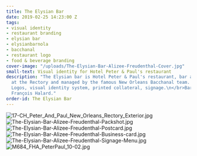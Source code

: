 ```yaml
---
title: The Elysian Bar
date: 2019-02-25 14:23:00 Z
tags:
- visual identity
- restaurant branding
- elysian bar
- elysianbarnola
- bacchanal
- restaurant logo
- food & beverage branding
cover-image: "/uploads/The-Elysian-Bar-Alizee-Freudenthal-Cover.jpg"
small-text: Visual identity for Hotel Peter & Paul's restaurant
description: "The Elysian bar is Hotel Peter & Paul's restaurant, bar and café, hosted
  at the Rectory and managed by the famous New Orleans Bacchanal team. \n</br>\n</br>Assignment:
  Logos, visual identity system, printed collateral, signage.\n</br>Bar picture by
  François Halard."
order-id: The Elysian Bar
---
```


![17-CH_Peter_And_Paul_New_Orleans_Rectory_Exterior.jpg](/uploads/17-CH_Peter_And_Paul_New_Orleans_Rectory_Exterior.jpg)![The-Elysian-Bar-Alizee-Freudenthal-Packshot.jpg](/uploads/The-Elysian-Bar-Alizee-Freudenthal-Packshot.jpg)![The-Elysian-Bar-Alizee-Freudenthal-Postcard.jpg](/uploads/The-Elysian-Bar-Alizee-Freudenthal-Postcard.jpg)![The-Elysian-Bar-Alizee-Freudenthal-Business-card.jpg](/uploads/The-Elysian-Bar-Alizee-Freudenthal-Business-card.jpg)![The-Elysian-Bar-Alizee-Freudenthal-Signage-Menu.jpg](/uploads/The-Elysian-Bar-Alizee-Freudenthal-Signage-Menu.jpg)![M684_FHA_PeterPaul_10-02.jpg](/uploads/M684_FHA_PeterPaul_10-02.jpg)